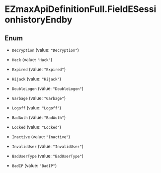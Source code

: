 # EZmaxApiDefinitionFull.FieldESessionhistoryEndby

## Enum


* `Decryption` (value: `"Decryption"`)

* `Hack` (value: `"Hack"`)

* `Expired` (value: `"Expired"`)

* `Hijack` (value: `"Hijack"`)

* `DoubleLogon` (value: `"DoubleLogon"`)

* `Garbage` (value: `"Garbage"`)

* `Logoff` (value: `"Logoff"`)

* `BadAuth` (value: `"BadAuth"`)

* `Locked` (value: `"Locked"`)

* `Inactive` (value: `"Inactive"`)

* `InvalidUser` (value: `"InvalidUser"`)

* `BadUserType` (value: `"BadUserType"`)

* `BadIP` (value: `"BadIP"`)


